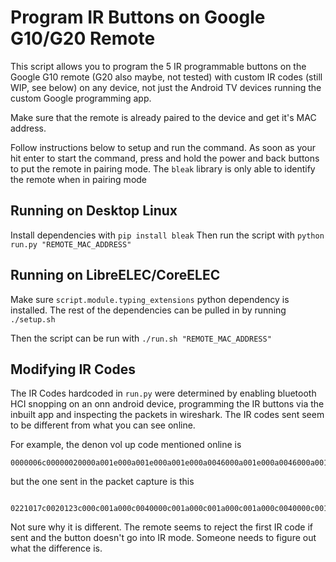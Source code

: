 # Program IR Buttons on Google G10/G20 Remote
This script allows you to program the 5 IR programmable buttons on the Google G10 remote (G20 also maybe, not tested) with custom IR codes (still WIP, see below) on any device, not just the Android TV devices running the custom Google programming app.

Make sure that the remote is already paired to the device and get it's MAC address. 

Follow instructions below to setup and run the command. As soon as your hit enter to start the command, press and hold the power and back buttons to put the remote in pairing mode. The `bleak` library is only able to identify the remote when in pairing mode

## Running on Desktop Linux
Install dependencies with `pip install bleak`
Then run the script with `python run.py "REMOTE_MAC_ADDRESS"`

## Running on LibreELEC/CoreELEC
Make sure `script.module.typing_extensions` python dependency is installed. The rest of the dependencies can be pulled in by running `./setup.sh`

Then the script can be run with `./run.sh "REMOTE_MAC_ADDRESS"`

## Modifying IR Codes
The IR Codes hardcoded in `run.py` were determined by enabling bluetooth HCI snopping on an onn android device, programming the IR buttons via the inbuilt app and inspecting the packets in wireshark. The IR codes sent seem to be different from what you can see online.

For example, the denon vol up code mentioned online is 
```
0000006c00000020000a001e000a001e000a001e000a0046000a001e000a0046000a001e000a0046000a001e000a0046000a001e000a0046000a0046000a001e000a001e000a06aa000a001e000a001e000a001e000a0046000a001e000a001e000a0046000a001e000a0046000a001e000a0046000a001e000a001e000a0046000a0046000a06aa
```
but the one sent in the packet capture is this
```

0221017c0020123c000c001a000c0040000c001a000c001a000c001a000c0040000c001a000c001a000c001a000c0040000c0040000c0040000c0040000c001a000c001a000c05f4000c001a000c0040000c001a000c001a000c001a000c001a000c0040000c0040000c0040000c001a000c001a000c001a000c001a000c0040000c0040000c05f4
```

Not sure why it is different. The remote seems to reject the first IR code if sent and the button doesn't go into IR mode. Someone needs to figure out what the difference is.
